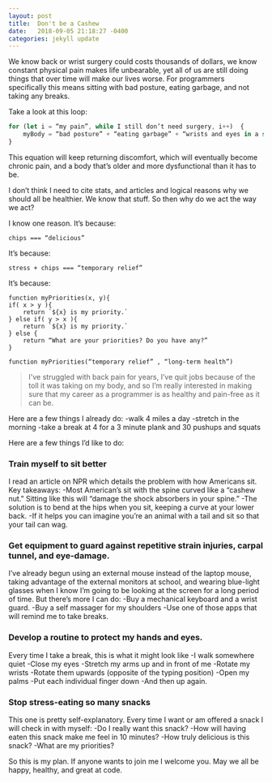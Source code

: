 ```yaml
---
layout: post
title:  Don't be a Cashew
date:   2018-09-05 21:18:27 -0400
categories: jekyll update
---
```

We know back or wrist surgery could costs thousands of dollars, we know constant physical pain makes life unbearable, yet all of us are still doing things that over time will make our lives worse. For programmers specifically this means sitting with bad posture, eating garbage, and not taking any breaks.

Take a look at this loop:
```js
for (let i = “my pain”, while I still don’t need surgery, i++)  {
	myBody = “bad posture” + “eating garbage” + “wrists and eyes in a static position”
}
```

This equation will keep returning discomfort, which will eventually become chronic pain, and a body that’s older and more dysfunctional than it has to be.

I don’t think I need to cite stats, and articles and logical reasons why we should all be healthier. We know that stuff. So then why do we act the way we act?

I know one reason. It’s because:

`chips === “delicious”`

It’s because:

`stress + chips === “temporary relief”`

It’s because:


```
function myPriorities(x, y){
if( x > y ){
	return `${x} is my priority.`
} else if( y > x ){
	return `${x} is my priority.`
} else {
	return “What are your priorities? Do you have any?”
}

function myPriorities(“temporary relief” , “long-term health”)
```

>I've struggled with back pain for years, I’ve quit jobs because of the toll it was taking on my body, and so I’m really interested in making sure that my career as a programmer is as healthy and pain-free as it can be.

Here are a few things I already do:
	-walk 4 miles a day
	-stretch in the morning
	-take a break at 4 for a 3 minute plank and 30 pushups and squats

Here are a few things I’d like to do:

### Train myself to sit better

I read an article on NPR which details the problem with how Americans sit. Key takeaways:
 	-Most American’s sit with the spine curved like a “cashew nut.” Sitting like this will “damage the shock absorbers in your spine.”
	-The solution is to bend at the hips when you sit, keeping a curve at your lower back.
	-If it helps you can imagine you’re an animal with a tail and sit so that your tail can wag.


### Get equipment to guard against repetitive strain injuries, carpal tunnel, and eye-damage.

 I’ve already begun using an external mouse instead of the laptop mouse, taking advantage of the external monitors at school, and wearing blue-light glasses when I know I’m going to be looking at the screen for a long period of time. But there’s more I can do:
	-Buy a mechanical keyboard and a wrist guard.
	-Buy a self massager for my shoulders
	-Use one of those apps that  will remind me to take breaks.

### Develop a routine to protect my hands and eyes.

Every time I take a break, this is what it might look like
	-I walk somewhere quiet
	-Close my eyes
	-Stretch my arms up and in front of me
	-Rotate my wrists
	-Rotate them upwards (opposite of the typing position)
 	-Open my palms
	-Put each individual finger down
	-And then up again.

### Stop stress-eating so many snacks

This one is pretty self-explanatory. Every time I want or am offered a snack I will check in with myself:
	-Do I really want this snack?
	-How will having eaten this snack make me feel in 10 minutes?
	-How truly delicious is this snack?
	-What are my priorities?

So this is my plan. If anyone wants to join me I welcome you. May we all be happy, healthy, and great at code.
